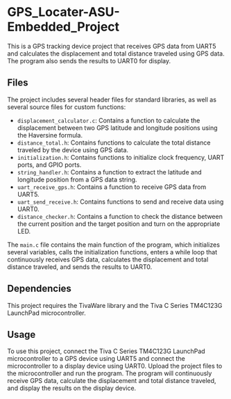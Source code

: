 # GPS_Locater-ASU-Embedded_Project

This is a GPS tracking device project that receives GPS data from UART5 and calculates the displacement and total distance traveled using GPS data. The program also sends the results to UART0 for display.

## Files

The project includes several header files for standard libraries, as well as several source files for custom functions:

- `displacement_calculator.c`: Contains a function to calculate the displacement between two GPS latitude and longitude positions using the Haversine formula.
- `distance_total.h`: Contains functions to calculate the total distance traveled by the device using GPS data.
- `initialization.h`: Contains functions to initialize clock frequency, UART ports, and GPIO ports.
- `string_handler.h`: Contains a function to extract the latitude and longitude position from a GPS data string.
- `uart_receive_gps.h`: Contains a function to receive GPS data from UART5.
- `uart_send_receive.h`: Contains functions to send and receive data using UART0.
- `distance_checker.h`: Contains a function to check the distance between the current position and the target position and turn on the appropriate LED.

The `main.c` file contains the main function of the program, which initializes several variables, calls the initialization functions, enters a while loop that continuously receives GPS data, calculates the displacement and total distance traveled, and sends the results to UART0.

## Dependencies

This project requires the TivaWare library and the Tiva C Series TM4C123G LaunchPad microcontroller.

## Usage

To use this project, connect the Tiva C Series TM4C123G LaunchPad microcontroller to a GPS device using UART5 and connect the microcontroller to a display device using UART0. Upload the project files to the microcontroller and run the program. The program will continuously receive GPS data, calculate the displacement and total distance traveled, and display the results on the display device.
